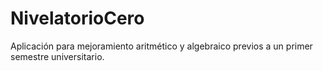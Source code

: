 # NivelatorioCero
Aplicación para mejoramiento aritmético y algebraico previos a un primer semestre universitario.
